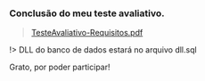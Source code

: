 ### Conclusão do meu teste avaliativo.

> [TesteAvaliativo-Requisitos.pdf](https://github.com/AdanEinstein/pedidos/files/13926204/TESTE.JAVA.53.docx.pdf)

!> DLL do banco de dados estará no arquivo dll.sql

Grato, por poder participar!
